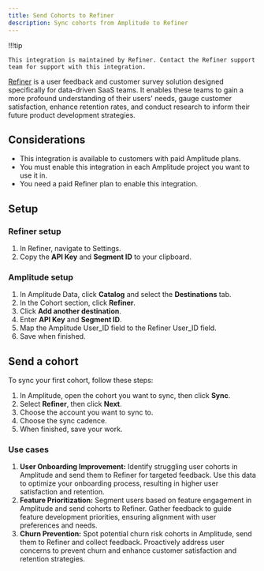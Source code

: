 ```yaml
---
title: Send Cohorts to Refiner
description: Sync cohorts from Amplitude to Refiner
---
```


!!!tip

    This integration is maintained by Refiner. Contact the Refiner support team for support with this integration. 

[Refiner](https://refiner.io/) is a user feedback and customer survey solution designed specifically for data-driven SaaS teams. It enables these teams to gain a more profound understanding of their users' needs, gauge customer satisfaction, enhance retention rates, and conduct research to inform their future product development strategies.

## Considerations

- This integration is available to customers with paid Amplitude plans.
- You must enable this integration in each Amplitude project you want to use it in.
- You need a paid Refiner plan to enable this integration.

## Setup

### Refiner setup

1. In Refiner, navigate to Settings.
2. Copy the **API Key** and **Segment ID** to your clipboard.

### Amplitude setup

1. In Amplitude Data, click **Catalog** and select the **Destinations** tab.
2. In the Cohort section, click **Refiner**.
3. Click **Add another destination**.
4. Enter **API Key** and **Segment ID**.
5. Map the Amplitude User_ID field to the Refiner User_ID field. 
6. Save when finished.

## Send a cohort

To sync your first cohort, follow these steps:

1. In Amplitude, open the cohort you want to sync, then click **Sync**.
2. Select **Refiner**, then click **Next**.
3. Choose the account you want to sync to.
4. Choose the sync cadence.
5. When finished, save your work.

### Use cases

1. **User Onboarding Improvement:** Identify struggling user cohorts in Amplitude and send them to Refiner for targeted feedback. Use this data to optimize your onboarding process, resulting in higher user satisfaction and retention.
2. **Feature Prioritization:** Segment users based on feature engagement in Amplitude and send cohorts to Refiner. Gather feedback to guide feature development priorities, ensuring alignment with user preferences and needs.
3. **Churn Prevention:** Spot potential churn risk cohorts in Amplitude, send them to Refiner and collect feedback. Proactively address user concerns to prevent churn and enhance customer satisfaction and retention strategies.
